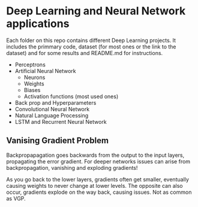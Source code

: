 # Deep Learning and Neural Network applications 


Each folder on this repo contains different Deep Learning projects. It includes the primmary code, dataset (for most ones or the link to the dataset) and for some results and README.md for instructions.

- Perceptrons 
- Artificial Neural Network
  - Neurons
  - Weights
  - Biases
  - Activation functions (most used ones) 
- Back prop and Hyperparameters
- Convolutional Neural Network
- Natural Language Processing
- LSTM and Recurrent Neural Network

## Vanising Gradient Problem

Backpropapagation goes backwards from the output to the input layers, propagating the error gradient. For deeper networks issues can arise from backpropagation, vanishing and exploding gradients!

As you go back to the lower layers, gradients often get smaller, eventually causing weights to never change at lower levels. The opposite can also occur, gradients explode on the way back, causing issues. Not as common as VGP.

